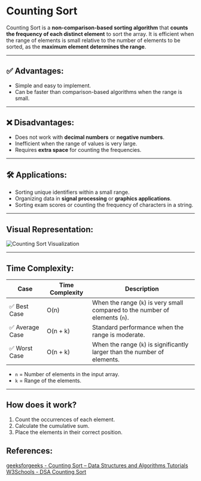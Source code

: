 # Counting Sort

Counting Sort is a **non-comparison-based sorting algorithm** that **counts the frequency of each distinct element** to sort the array. It is efficient when the range of elements is small relative to the number of elements to be sorted, as the **maximum element determines the range**.

---

## ✅ **Advantages:**
- Simple and easy to implement.
- Can be faster than comparison-based algorithms when the range is small.

---

## ❌ **Disadvantages:**
- Does not work with **decimal numbers** or **negative numbers**.
- Inefficient when the range of values is very large.
- Requires **extra space** for counting the frequencies.

---

## 🛠️ **Applications:**
- Sorting unique identifiers within a small range.
- Organizing data in **signal processing** or **graphics applications**.
- Sorting exam scores or counting the frequency of characters in a string.

---

## **Visual Representation:**
![Counting Sort Visualization](https://www.happycoders.eu/wp-content/uploads/2020/08/counting_sort_algorithm_counting_steps_5_and_6.png.png)

---

## **Time Complexity:**
| Case             | Time Complexity | Description |
|-----------------|--------------------|--------------------------|
| ✅ Best Case       | O(n) | When the range (`k`) is very small compared to the number of elements (`n`). |
| ✅ Average Case | O(n + k) | Standard performance when the range is moderate. |
| ✅ Worst Case     | O(n + k) | When the range (`k`) is significantly larger than the number of elements. |

- `n` = Number of elements in the input array.  
- `k` = Range of the elements.  

---

## How does it work?
1. Count the occurrences of each element.  
2. Calculate the cumulative sum.  
3. Place the elements in their correct position.  

## References: 
[geeksforgeeks - Counting Sort – Data Structures and Algorithms Tutorials](https://www.geeksforgeeks.org/counting-sort/)
[W3Schools - DSA Counting Sort](https://www.w3schools.com/dsa/dsa_algo_countingsort.php)
